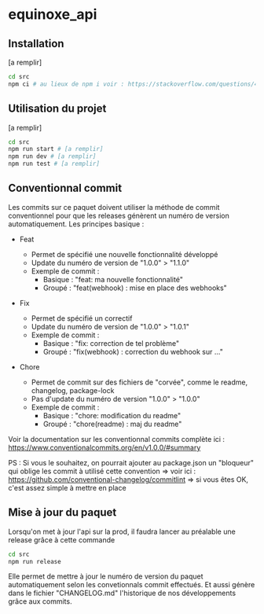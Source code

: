# equinoxe_api


## Installation

[a remplir]

```bash
cd src
npm ci # au lieux de npm i voir : https://stackoverflow.com/questions/48524417/should-the-package-lock-json-file-be-added-to-gitignore
```

## Utilisation du projet 

[a remplir]

```bash
cd src
npm run start # [a remplir]
npm run dev # [a remplir]
npm run test # [a remplir]
```

## Conventionnal commit

Les commits sur ce paquet doivent utiliser la méthode de commit conventionnel pour que les releases génèrent un numéro de version automatiquement.
Les principes basique :
- Feat
  - Permet de spécifié une nouvelle fonctionnalité développé
  - Update du numéro de version de "1.0.0" > "1.1.0"
  - Exemple de commit :
    - Basique : "feat: ma nouvelle fonctionnalité"
    - Groupé : "feat(webhook) : mise en place des webhooks"

- Fix
  - Permet de spécifié un correctif
  - Update du numéro de version de "1.0.0" > "1.0.1"
  - Exemple de commit :
    - Basique : "fix: correction de tel problème"
    - Groupé : "fix(webhook) : correction du webhook sur ..."

- Chore
  - Permet de commit sur des fichiers de "corvée", comme le readme, changelog, package-lock
  - Pas d'update du numéro de version "1.0.0" > "1.0.0"
  - Exemple de commit :
    - Basique : "chore: modification du readme"
    - Groupé : "chore(readme) : maj du readme"

Voir la documentation sur les conventionnal commits complète ici : https://www.conventionalcommits.org/en/v1.0.0/#summary

PS : Si vous le souhaitez, on pourrait ajouter au package.json un "bloqueur" qui oblige les commit à utilisé cette convention
=> voir ici : https://github.com/conventional-changelog/commitlint
=> si vous êtes OK, c'est assez simple à mettre en place

## Mise à jour du paquet

Lorsqu'on met à jour l'api sur la prod, il faudra lancer au préalable une release grâce à cette commande 

```bash
cd src
npm run release
```

Elle permet de mettre à jour le numéro de version du paquet automatiquement selon les convetionnals commit effectués.
Et aussi génère dans le fichier "CHANGELOG.md" l'historique de nos développements grâce aux commits.
